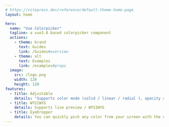 ```yaml
---
# https://vitepress.dev/reference/default-theme-home-page
layout: home

hero:
  name: "Vue Colorpicker"
  tagline: a vue3.0 based colorpicker component
  actions:
    - theme: brand
      text: Guides
      link: /Guides#overview
    - theme: alt
      text: Examples
      link: /examples#props
  image:
    src: /logo.png
    width: 120
    height: 120
features:
  - title: Adjustable
    details: "Supports color mode (solid / linear / radial ), opacity and grandient control adjustment"
  - title: WYSIWYG
    details: Supports live preview / WYSIWYG
  - title: EyeDropper
    details: You can quickly pick any color from your screen with the eyedropper. （supports Google Chrome version 95+）
---
```


<style>
:root {
  --vp-home-hero-name-color: transparent;
  --vp-home-hero-name-background: -webkit-linear-gradient(120deg, #bd34fe 30%, #41d1ff);
}
</style>
